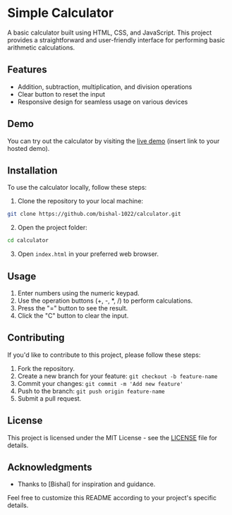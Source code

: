 # Simple Calculator

A basic calculator built using HTML, CSS, and JavaScript. This project provides a straightforward and user-friendly interface for performing basic arithmetic calculations.

## Features

- Addition, subtraction, multiplication, and division operations
- Clear button to reset the input
- Responsive design for seamless usage on various devices

## Demo

You can try out the calculator by visiting the [live demo](#) (insert link to your hosted demo).

## Installation

To use the calculator locally, follow these steps:

1. Clone the repository to your local machine:

```bash
git clone https://github.com/bishal-1022/calculator.git
```

2. Open the project folder:

```bash
cd calculator
```

3. Open `index.html` in your preferred web browser.

## Usage

1. Enter numbers using the numeric keypad.
2. Use the operation buttons (+, -, *, /) to perform calculations.
3. Press the "=" button to see the result.
4. Click the "C" button to clear the input.

## Contributing

If you'd like to contribute to this project, please follow these steps:

1. Fork the repository.
2. Create a new branch for your feature: `git checkout -b feature-name`
3. Commit your changes: `git commit -m 'Add new feature'`
4. Push to the branch: `git push origin feature-name`
5. Submit a pull request.

## License

This project is licensed under the MIT License - see the [LICENSE](LICENSE) file for details.

## Acknowledgments

- Thanks to [Bishal] for inspiration and guidance.

Feel free to customize this README according to your project's specific details.
